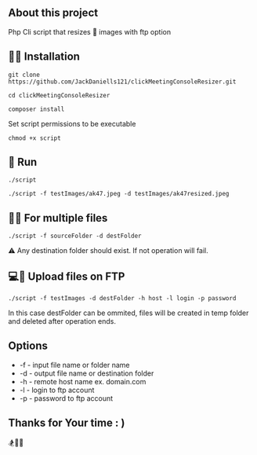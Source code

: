 
## About this project

Php Cli script that resizes :sunrise_over_mountains: images with ftp option

## :wrench::bulb: Installation
```
git clone https://github.com/JackDaniells121/clickMeetingConsoleResizer.git
```
```
cd clickMeetingConsoleResizer
```
```
composer install
```

Set script permissions to be executable
```
chmod +x script
```

## :runner: Run 
```
./script
```

```
./script -f testImages/ak47.jpeg -d testImages/ak47resized.jpeg
```

## :floppy_disk::1234: For multiple files 

```
./script -f sourceFolder -d destFolder
```

:warning: Any destination folder should exist. If not operation will fail.


## :computer::satellite: Upload files on FTP

```
./script -f testImages -d destFolder -h host -l login -p password
```

In this case destFolder can be ommited, files will be created in temp folder and deleted after operation ends. 


## Options

 - -f       - input file name or folder name
 - -d       - output file name or destination folder
 - -h       - remote host name ex. domain.com
 - -l       - login to ftp account 
 - -p       - password to ftp account

## Thanks for Your time : )

:snowboarder::pizza::gem: